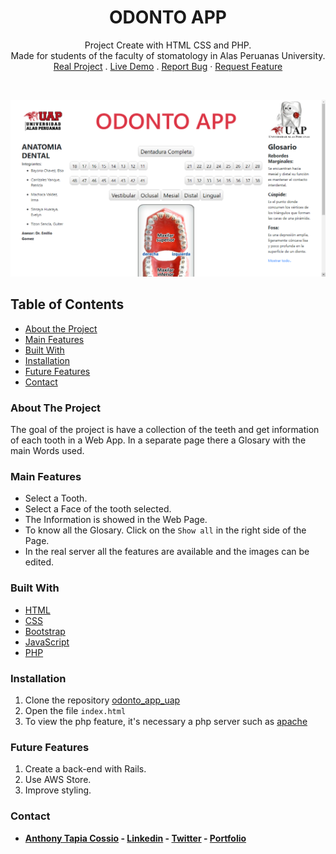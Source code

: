 <p align="center">
  <h1 align="center">ODONTO APP</h1>

  <p align="center">
    Project Create with HTML CSS and PHP.
    <br>
    Made for students of the faculty of stomatology in Alas Peruanas University.
    <br>
    <a href="https://odontoapp.000webhostapp.com/" target="_blank">Real Project</a>
    .
    <a href="https://anthonytc89.github.io/odonto_app_uap/" target="_blank">Live Demo</a>
    .
    <a href="https://github.com/AnthonyTC89/odonto_app_uap/issues">Report Bug</a>
    ·
    <a href="https://github.com/AnthonyTC89/odonto_app_uap/issues">Request Feature</a>
  </p>
  <br>
</p>

![Screenshot](/screenshots/01.png)

<!-- TABLE OF CONTENTS -->
## Table of Contents

* [About the Project](#about-the-project)
* [Main Features](#main-features)
* [Built With](#built-with)
* [Installation](#installation)
* [Future Features](#Future-Features)
* [Contact](#Contact)

<!-- ABOUT THE PROJECT -->
### About The Project

The goal of the project is have a collection of the teeth and get information of each tooth in a Web App. In a separate page there a Glosary with the main Words used.

### Main Features

* Select a Tooth.
* Select a Face of the tooth selected.
* The Information is showed in the Web Page.
* To know all the Glosary. Click on the `Show all` in the right side of the Page.
* In the real server all the features are available and the images can be edited.

### Built With

* [HTML](https://www.w3.org/html/)
* [CSS](https://www.w3.org/Style/CSS/)
* [Bootstrap](https://getbootstrap.com/)
* [JavaScript](https://www.javascript.com/)
* [PHP](https://www.php.net/)

### Installation

  1. Clone the repository [odonto_app_uap](https://github.com/AnthonyTC89/odonto_app_uap)
  2. Open the file `index.html`
  3. To view the php feature, it's necessary a php server such as [apache](http://www.apache.org/)

### Future Features 

  1. Create a back-end with Rails.
  2. Use AWS Store.
  3. Improve styling.


### Contact

* **[Anthony Tapia Cossio](https://github.com/AnthonyTC89) - [Linkedin](linkedin.com/in/anthony-tapia-cossio) - [Twitter](https://twitter.com/ptonypTC) - [Portfolio](https://portfolio-anthony.herokuapp.com/)**